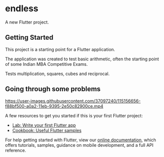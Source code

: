 # endless

A new Flutter project.

## Getting Started

This project is a starting point for a Flutter application.

The application was created to test basic arithmetic, often the starting point of some Indian MBA Competitive Exams.

Tests multiplication, squares, cubes and reciprocal.

## Going through some problems


https://user-images.githubusercontent.com/37097240/115156656-f88bf500-a0a2-11eb-9395-2e50c82900ce.mp4




A few resources to get you started if this is your first Flutter project:

- [Lab: Write your first Flutter app](https://flutter.dev/docs/get-started/codelab)
- [Cookbook: Useful Flutter samples](https://flutter.dev/docs/cookbook)

For help getting started with Flutter, view our
[online documentation](https://flutter.dev/docs), which offers tutorials,
samples, guidance on mobile development, and a full API reference.

